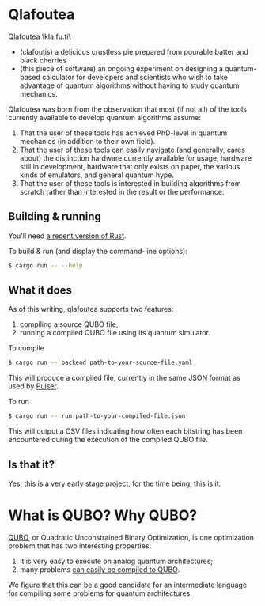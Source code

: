 # Qlafoutea

Qlafoutea \kla.fu.ti\ 
- (clafoutis) a delicious crustless pie prepared from pourable batter and black cherries
- (this piece of software) an ongoing experiment on designing a quantum-based calculator 
    for developers and scientists who wish to take advantage of quantum algorithms without
    having to study quantum mechanics.

Qlafoutea was born from the observation that most (if not all) of the tools currently
available to develop quantum algorithms assume:

1. That the user of these tools has achieved PhD-level in quantum mechanics (in addition
    to their own field).
2. That the user of these tools can easily navigate (and generally, cares about) the
    distinction hardware currently available for usage, hardware still in development,
    hardware that only exists on paper, the various kinds of emulators, and general
    quantum hype.
3. That the user of these tools is interested in building algorithms from scratch
    rather than interested in the result or the performance.

## Building & running

You'll need [a recent version of Rust](https://rustup.rs/).

To build & run (and display the command-line options):

```sh
$ cargo run -- --help
```



## What it does

As of this writing, qlafoutea supports two features:

1. compiling a source QUBO file;
2. running a compiled QUBO file using its quantum simulator.

To compile

```sh
$ cargo run -- backend path-to-your-source-file.yaml
```

This will produce a compiled file, currently in the same JSON format as used by [Pulser](https://pulser.readthedocs.io/).

To run

```sh
$ cargo run -- run path-to-your-compiled-file.json
```

This will output a CSV files indicating how often each bitstring has been encountered during the execution of the compiled QUBO file.


## Is that it?

Yes, this is a very early stage project, for the time being, this is it.


# What is QUBO? Why QUBO?

[QUBO](https://en.wikipedia.org/wiki/Quadratic_unconstrained_binary_optimization), or Quadratic Unconstrained Binary Optimization, is one optimization problem that has two interesting properties:

1. it is very easy to execute on analog quantum architectures;
2. many problems [can easily be compiled to QUBO](https://blog.xa0.de/post/List-of-QUBO-formulations/).

We figure that this can be a good candidate for an intermediate language for compiling some problems for quantum architectures.